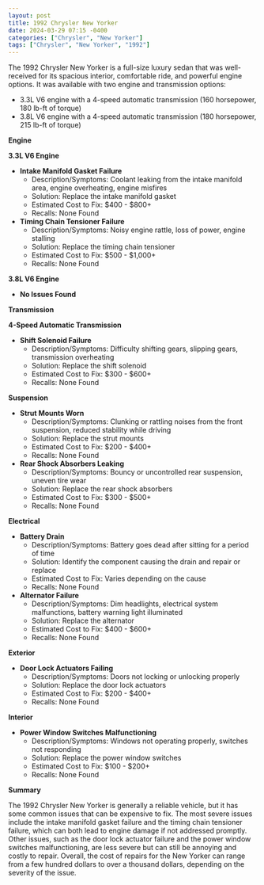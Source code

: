 ```yaml
---
layout: post
title: 1992 Chrysler New Yorker
date: 2024-03-29 07:15 -0400
categories: ["Chrysler", "New Yorker"]
tags: ["Chrysler", "New Yorker", "1992"]
---
```

The 1992 Chrysler New Yorker is a full-size luxury sedan that was well-received for its spacious interior, comfortable ride, and powerful engine options. It was available with two engine and transmission options:

* 3.3L V6 engine with a 4-speed automatic transmission (160 horsepower, 180 lb-ft of torque)
* 3.8L V6 engine with a 4-speed automatic transmission (180 horsepower, 215 lb-ft of torque)

**Engine**

**3.3L V6 Engine**

* **Intake Manifold Gasket Failure**
    * Description/Symptoms: Coolant leaking from the intake manifold area, engine overheating, engine misfires
    * Solution: Replace the intake manifold gasket
    * Estimated Cost to Fix: $400 - $800+
    * Recalls: None Found
* **Timing Chain Tensioner Failure**
    * Description/Symptoms: Noisy engine rattle, loss of power, engine stalling
    * Solution: Replace the timing chain tensioner
    * Estimated Cost to Fix: $500 - $1,000+
    * Recalls: None Found

**3.8L V6 Engine**

* **No Issues Found**

**Transmission**

**4-Speed Automatic Transmission**

* **Shift Solenoid Failure**
    * Description/Symptoms: Difficulty shifting gears, slipping gears, transmission overheating
    * Solution: Replace the shift solenoid
    * Estimated Cost to Fix: $300 - $600+
    * Recalls: None Found

**Suspension**

* **Strut Mounts Worn**
    * Description/Symptoms: Clunking or rattling noises from the front suspension, reduced stability while driving
    * Solution: Replace the strut mounts
    * Estimated Cost to Fix: $200 - $400+
    * Recalls: None Found
* **Rear Shock Absorbers Leaking**
    * Description/Symptoms: Bouncy or uncontrolled rear suspension, uneven tire wear
    * Solution: Replace the rear shock absorbers
    * Estimated Cost to Fix: $300 - $500+
    * Recalls: None Found

**Electrical**

* **Battery Drain**
    * Description/Symptoms: Battery goes dead after sitting for a period of time
    * Solution: Identify the component causing the drain and repair or replace
    * Estimated Cost to Fix: Varies depending on the cause
    * Recalls: None Found
* **Alternator Failure**
    * Description/Symptoms: Dim headlights, electrical system malfunctions, battery warning light illuminated
    * Solution: Replace the alternator
    * Estimated Cost to Fix: $400 - $600+
    * Recalls: None Found

**Exterior**

* **Door Lock Actuators Failing**
    * Description/Symptoms: Doors not locking or unlocking properly
    * Solution: Replace the door lock actuators
    * Estimated Cost to Fix: $200 - $400+
    * Recalls: None Found

**Interior**

* **Power Window Switches Malfunctioning**
    * Description/Symptoms: Windows not operating properly, switches not responding
    * Solution: Replace the power window switches
    * Estimated Cost to Fix: $100 - $200+
    * Recalls: None Found

**Summary**

The 1992 Chrysler New Yorker is generally a reliable vehicle, but it has some common issues that can be expensive to fix. The most severe issues include the intake manifold gasket failure and the timing chain tensioner failure, which can both lead to engine damage if not addressed promptly. Other issues, such as the door lock actuator failure and the power window switches malfunctioning, are less severe but can still be annoying and costly to repair. Overall, the cost of repairs for the New Yorker can range from a few hundred dollars to over a thousand dollars, depending on the severity of the issue.
